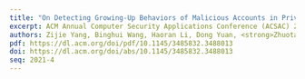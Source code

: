 ```yaml
---
title: "On Detecting Growing-Up Behaviors of Malicious Accounts in Privacy-Centric Mobile Social Networks"
excerpt: ACM Annual Computer Security Applications Conference (ACSAC) 2021
authors: Zijie Yang, Binghui Wang, Haoran Li, Dong Yuan, <strong>Zhuotao Liu</strong>, Neil Zhenqiang Gong, Chang Liu, Qi Li, Xiao Liang, Shaofeng Hu
pdf: https://dl.acm.org/doi/pdf/10.1145/3485832.3488013
doi: https://dl.acm.org/doi/abs/10.1145/3485832.3488013
seq: 2021-4
---
```

